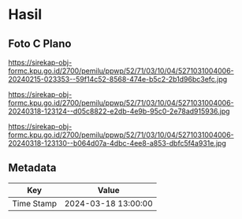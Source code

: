 # Hasil

## Foto C Plano

https://sirekap-obj-formc.kpu.go.id/2700/pemilu/ppwp/52/71/03/10/04/5271031004006-20240215-023353--59f14c52-8568-474e-b5c2-2b1d96bc3efc.jpg

https://sirekap-obj-formc.kpu.go.id/2700/pemilu/ppwp/52/71/03/10/04/5271031004006-20240318-123124--d05c8822-e2db-4e9b-95c0-2e78ad915936.jpg

https://sirekap-obj-formc.kpu.go.id/2700/pemilu/ppwp/52/71/03/10/04/5271031004006-20240318-123130--b064d07a-4dbc-4ee8-a853-dbfc5f4a931e.jpg


## Metadata

| Key        | Value               |
| ---------- | ------------------- |
| Time Stamp | 2024-03-18 13:00:00 |



